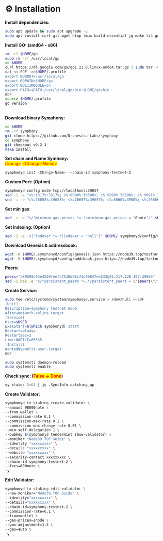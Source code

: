 # ⚙️ Installation

**Install dependencies:**

```bash
sudo apt update && sudo apt upgrade -y
sudo apt install curl git wget htop tmux build-essential jq make lz4 gcc unzip -y
```

**Install GO: (amd64 - x86)**

```bash
rm -rf $HOME/go
sudo rm -rf /usr/local/go
cd $HOME
curl https://dl.google.com/go/go1.21.8.linux-amd64.tar.gz | sudo tar -C/usr/local -zxvf -
cat <<'EOF' >>$HOME/.profile
export GOROOT=/usr/local/go
export GOPATH=$HOME/go
export GO111MODULE=on
export PATH=$PATH:/usr/local/go/bin:$HOME/go/bin
EOF
source $HOME/.profile
go version
```

\
**Download binary Symphony:**

```bash
cd $HOME
rm -rf symphony
git clone https://github.com/Orchestra-Labs/symphony
cd symphony
git checkout v0.2.1
make install
```

**Set chain and Name Symhony:**\
_<mark style="color:red;">Change</mark>_ _<mark style="color:red;">\<Change-Name></mark>_&#x20;

```bash
symphonyd init <Change-Name> --chain-id symphony-testnet-2
```

**Custom Port: (Option)**

```bash
symphonyd config node tcp://localhost:39657
sed -i -e "s%:1317%:3917%; s%:8080%:39580%; s%:9090%:39590%; s%:9091%:39591%; s%:8545%:3945%; s%:8546%:39546%; s%:6065%:39565%" $HOME/.symphonyd/config/app.toml
sed -i -e "s%:26658%:39658%; s%:26657%:39657%; s%:6060%:3960%; s%:26656%:39656%; s%:26660%:39661%" $HOME/.symphonyd/config/config.toml
```

**Set min gas:**&#x20;

```bash
sed -i -e "s/^minimum-gas-prices *=.*/minimum-gas-prices = "0note"/" $HOME/.symphonyd/config/app.toml
```

**Set indexing: (Option)**&#x20;

```bash
sed -i -e 's|^indexer *=.*|indexer = "null"|' $HOME/.symphonyd/config/config.toml
```

**Download Genesis & addressbook:**

```bash
wget -O $HOME/.symphonyd/config/genesis.json https://node39.top/testnet/symphony/genesis.json
wget -O $HOME/.symphonyd/config/addrbook.json https://node39.top/testnet/symphony/addrbook.json
```

**Peers:**

```bash
peers="a89590c95e43697eefb7530d98c73c90847ed833@95.217.128.197:39656"
sed -i.bak -e "s/^persistent_peers *=.*/persistent_peers = \"$peers\"/" $HOME/.symphonyd/config/config.toml
```

**Create Service:**

```bash
sudo tee /etc/systemd/system/symphonyd.service > /dev/null <<EOF
[Unit]
Description=symphony testnet node
After=network-online.target
[Service]
User=$USER
ExecStart=$(which symphonyd) start
Restart=always
RestartSec=3
LimitNOFILE=65535
[Install]
WantedBy=multi-user.target
EOF

sudo systemctl daemon-reload
sudo systemctl enable 
```

**Check sync: (**<mark style="color:red;">**False -> Done**</mark>**)**

```bash
sy status 2>&1 | jq .SyncInfo.catching_up
```

**Create Validator:**

```bash
symphonyd tx staking create-validator \
--amount 90000note \
--from wallet \
--commission-rate 0.1 \
--commission-max-rate 0.2 \
--commission-max-change-rate 0.01 \
--min-self-delegation 1 \
--pubkey $(symphonyd tendermint show-validator) \
--moniker "Node39.TOP Guide" \
--identity "xxxxxxxxx" \
--details "xxxxxxxxx" \
--website "xxxxxxxxx" \
--security-contact xxxxxxxxx \
--chain-id symphony-testnet-2 \
--fees=800note \
-y
```

**Edit Validator:**

```bash
symphonyd tx staking edit-validator \
--new-moniker="Node39.TOP Guide" \
--identity="xxxxxxxxx" \
--details="xxxxxxxxx" \
--chain-id=symphony-testnet-2 \
--commission-rate=0.1 \
--from=wallet \
--gas-prices=1node \
--gas-adjustment=1.5 \
--gas=auto \
-y
```
